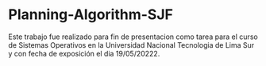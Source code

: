# Planning-Algorithm-SJF
Este trabajo fue realizado para fin de presentacion como tarea para el curso de Sistemas Operativos 
en la Universidad Nacional Tecnologia de Lima Sur y con fecha de exposición el dia 19/05/20222.
